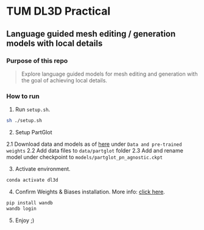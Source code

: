 # TUM DL3D Practical
## Language guided mesh editing / generation models with local details

### Purpose of this repo

> Explore language guided models for mesh editing and generation with the goal of achieving local details. 

### How to run

1. Run `setup.sh`.

```bash
sh ./setup.sh
```

2. Setup PartGlot 

2.1 Download data and models as of [here](Baselines/PartGlot/README.md) under `Data and pre-trained weights`
2.2 Add data files to `data/partglot` folder
2.3 Add and rename model under checkpoint to `models/partglot_pn_agnostic.ckpt`

3. Activate environment.

```bash
conda activate dl3d
```

4. Confirm Weights & Biases installation. More info: [click here](https://wandb.ai/quickstart/pytorch).

```bash
pip install wandb
wandb login
```

5. Enjoy ;)

